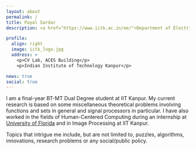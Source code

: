 ```yaml
---
layout: about
permalink: /
title: Payal Sardar
description: <a href="https://www.iitk.ac.in/ee/">Department of Electrical Engineering, IIT Kanpur</a>. 

profile:
  align: right
  image: iitk_logo.jpg
  address: >
    <p>CV Lab, ACES Building</p>
    <p>Indian Institute of Technology Kanpur</p>

news: true
social: true
---
```


I am a final-year BT-MT Dual Degree student at IIT Kanpur. My current research is based on some miscellaneous theoretical problems involving functions and sets in general and signal processors in particular. I have also worked in the fields of Human-Centered Computing during an internship at <a href="https://www.ufl.edu/">University of Florida</a> and in Image Processing at IIT Kanpur.

Topics that intrigue me include, but are not limited to, puzzles, algorithms, innovations, research problems or any social/public policy.

